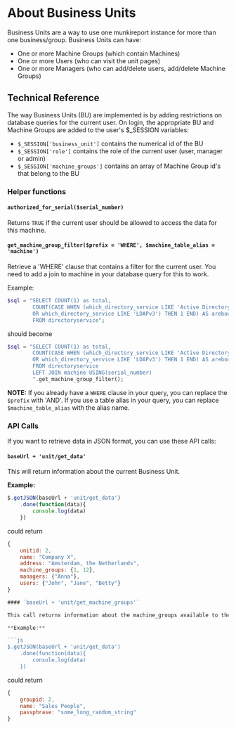 # About Business Units

Business Units are a way to use one munkireport instance for more than one business/group. Business Units can have:

* One or more Machine Groups (which contain Machines)
* One or more Users (who can visit the unit pages)
* One or more Managers (who can add/delete users, add/delete Machine Groups)

## Technical Reference

The way Business Units (BU) are implemented is by adding restrictions on database queries for the current user. On login, the appropriate BU and Machine Groups are added to the user's $_SESSION variables:

* `$_SESSION['business_unit']` contains the numerical id of the BU
* `$_SESSION['role']` contains the role of the current user (user, manager or admin)
* `$_SESSION['machine_groups']` contains an array of Machine Group id's that belong to the BU

### Helper functions

#### `authorized_for_serial($serial_number)`

Returns `TRUE` if the current user should be allowed to access the data for this machine.

#### `get_machine_group_filter($prefix = 'WHERE', $machine_table_alias = 'machine')`

Retrieve a 'WHERE' clause that contains a filter for the current user. You need to add a join to machine in your database query for this to work.

Example:

```php
$sql = "SELECT COUNT(1) as total,
		COUNT(CASE WHEN (which_directory_service LIKE 'Active Directory'
		OR which_directory_service LIKE 'LDAPv3') THEN 1 END) AS arebound
		FROM directoryservice";
```

should become

```php
$sql = "SELECT COUNT(1) as total,
		COUNT(CASE WHEN (which_directory_service LIKE 'Active Directory'
		OR which_directory_service LIKE 'LDAPv3') THEN 1 END) AS arebound
		FROM directoryservice
		LEFT JOIN machine USING(serial_number)
		".get_machine_group_filter();
```

**NOTE:** If you already have a `WHERE` clause in your query, you can replace the `$prefix` with 'AND'. If you use a table alias in your query, you can replace `$machine_table_alias` with the alias name.				


### API Calls

If you want to retrieve data in JSON format, you can use these API calls:

#### `baseUrl + 'unit/get_data'`

This will return information about the current Business Unit.

**Example:**

```js
$.getJSON(baseUrl + 'unit/get_data')
	.done(function(data){
		console.log(data)
	})
```

could return

```js
{
	unitid: 2,
	name: "Company X",
	address: "Amsterdam, the Netherlands",
	machine_groups: {1, 12},
	managers: {"Anna"},
	users: {"John", "Jane", "Betty"}
}

#### `baseUrl + 'unit/get_machine_groups'`

This call returns information about the machine_groups available to the current user.

**Example:**

```js
$.getJSON(baseUrl + 'unit/get_data')
	.done(function(data){
		console.log(data)
	})
```

could return

```js
{
	groupid: 2,
	name: "Sales People",
	passphrase: "some_long_random_string"
}

